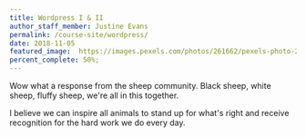 ```yaml
---
title: Wordpress I & II
author_staff_member: Justine Evans
permalink: /course-site/wordpress/
date: 2018-11-05
featured_image:  https://images.pexels.com/photos/261662/pexels-photo-261662.jpeg
percent_complete: 50%;
---
```

Wow what a response from the sheep community. Black sheep, white sheep, fluffy sheep, we're all in this together.

<!-- more -->

I believe we can inspire all animals to stand up for what's right and receive recognition for the hard work we do every day.
